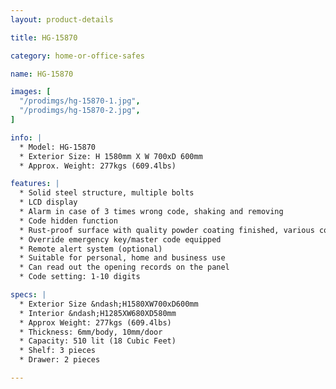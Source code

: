 ```yaml
---
layout: product-details

title: HG-15870

category: home-or-office-safes

name: HG-15870

images: [
  "/prodimgs/hg-15870-1.jpg",
  "/prodimgs/hg-15870-2.jpg",
]

info: |
  * Model: HG-15870
  * Exterior Size: H 1580mm X W 700xD 600mm
  * Approx. Weight: 277kgs (609.4lbs)

features: |
  * Solid steel structure, multiple bolts
  * LCD display
  * Alarm in case of 3 times wrong code, shaking and removing
  * Code hidden function
  * Rust-proof surface with quality powder coating finished, various colors available
  * Override emergency key/master code equipped
  * Remote alert system (optional)
  * Suitable for personal, home and business use
  * Can read out the opening records on the panel
  * Code setting: 1-10 digits

specs: |
  * Exterior Size &ndash;H1580XW700xD600mm
  * Interior &ndash;H1285XW680XD580mm
  * Approx Weight: 277kgs (609.4lbs)
  * Thickness: 6mm/body, 10mm/door
  * Capacity: 510 lit (18 Cubic Feet)
  * Shelf: 3 pieces
  * Drawer: 2 pieces

---
```



